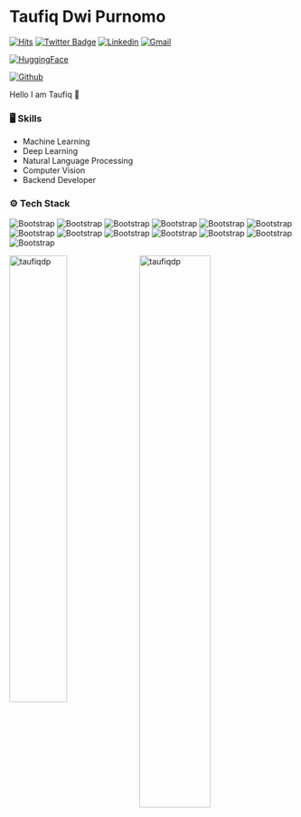 # Taufiq Dwi Purnomo

[![Hits](https://hits.seeyoufarm.com/api/count/incr/badge.svg?url=https%3A%2F%2Fgithub.com%2Ftaufiqdp%2Ftaufiqdp&count_bg=%2379C83D&title_bg=%23555555&icon=&icon_color=%23E7E7E7&title=Profile+Views&edge_flat=false)](#)
[![Twitter Badge](https://img.shields.io/badge/-Twitter-1da1f2?labelColor=1da1f2&logo=twitter&logoColor=white&link=https://twitter.com/taufiqdp)](https://twitter.com/taufiqdp)
[![Linkedin](https://img.shields.io/badge/-LinkedIn-blue?style=flat&logo=Linkedin&logoColor=white)](https://www.linkedin.com/in/taufiq-dwi-purnomo/)
[![Gmail](https://img.shields.io/badge/-Gmail-c14438?style=flat&logo=Gmail&logoColor=white)](mailto:topexdw@gmail.com)

[![HuggingFace](https://huggingface.co/datasets/huggingface/badges/resolve/main/follow-me-on-HF-md.svg)](https://huggingface.co/taufiqdp)

[![Github](https://img.shields.io/github/followers/taufiqdp?label=Follow&style=social)](https://github.com/taufiqdp)

Hello I am Taufiq 👋


### 🖥 Skills

- Machine Learning
- Deep Learning
- Natural Language Processing
- Computer Vision
- Backend Developer
### ⚙️ Tech Stack

![Bootstrap](https://img.shields.io/badge/-Python-05122A?style=flat-square&logo=Python&color=353535) ![Bootstrap](https://img.shields.io/badge/-Docker-05122A?style=flat-square&logo=Docker&color=353535) ![Bootstrap](https://img.shields.io/badge/-PyTorch-05122A?style=flat-square&logo=PyTorch&color=353535) ![Bootstrap](https://img.shields.io/badge/-TensorFlow-05122A?style=flat-square&logo=TensorFlow&color=353535) ![Bootstrap](https://img.shields.io/badge/-Jax/Flax-05122A?style=flat-square&logo=Jax/Flax&color=353535) ![Bootstrap](https://img.shields.io/badge/-Scikit%20Learn-05122A?style=flat-square&logo=Scikit-Learn&color=353535) ![Bootstrap](https://img.shields.io/badge/-MySQL-05122A?style=flat-square&logo=MySQL&color=353535) ![Bootstrap](https://img.shields.io/badge/-Pandas-05122A?style=flat-square&logo=Pandas&color=353535) ![Bootstrap](https://img.shields.io/badge/-Numpy-05122A?style=flat-square&logo=Numpy&color=353535) ![Bootstrap](https://img.shields.io/badge/-Matplotlib-05122A?style=flat-square&logo=Matplotlib&color=353535) ![Bootstrap](https://img.shields.io/badge/-FastAPI-05122A?style=flat-square&logo=FastAPI&color=353535) ![Bootstrap](https://img.shields.io/badge/-SQLite-05122A?style=flat-square&logo=SQLite&color=353535) ![Bootstrap](https://img.shields.io/badge/-Visual%20Studio%20Code-05122A?style=flat-square&logo=Visual-Studio-Code&color=353535)

<div>
  <img width="45%" align="left" src="https://github-readme-stats.vercel.app/api/top-langs?username=taufiqdp&show_icons=true&locale=en&layout=compact" alt="taufiqdp" />
  <img width="50%"  src="https://github-readme-streak-stats.herokuapp.com/?user=taufiqdp&" alt="taufiqdp" />
</div>
